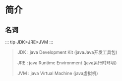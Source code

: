 # 简介

## 名词

::: tip
 JDK>JRE>JVM
:::

> JDK : java Development Kit (javaJava开发工具包)
>
> JRE : java Runtime Environment (java运行时环境)
>
> JVM : java Virtual Machine (java虚拟机)